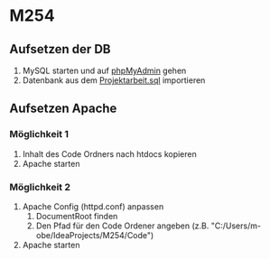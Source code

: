 # M254
## Aufsetzen der DB
1. MySQL starten und auf [phpMyAdmin](http://localhost/phpmyadmin/index.php) gehen
2. Datenbank aus dem [Projektarbeit.sql](DB/projektarbeit.sql) importieren

## Aufsetzen Apache
### Möglichkeit 1 
1. Inhalt des Code Ordners nach htdocs kopieren 
2. Apache starten

### Möglichkeit 2
1. Apache Config (httpd.conf) anpassen
   1. DocumentRoot finden 
   2. Den Pfad für den Code Ordener angeben (z.B. "C:/Users/m-obe/IdeaProjects/M254/Code")
2. Apache starten
